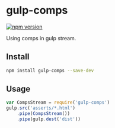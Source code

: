 # gulp-comps
[![npm version](https://badge.fury.io/js/gulp-comps.svg)](https://badge.fury.io/js/gulp-here)

Using comps in gulp stream.


## Install

```bash
npm install gulp-comps --save-dev
```

## Usage

```js
var CompsStream = require('gulp-comps')
gulp.src('asserts/*.html')
    .pipe(CompsStream())
    .pipe(gulp.dest('dist'))
```